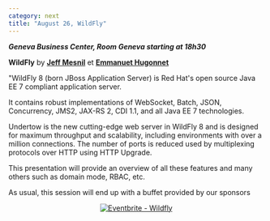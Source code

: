 ```yaml
---
category: next
title: "August 26, WildFly"
---
```


***Geneva Business Center, Room Geneva starting at 18h30***

**WildFly** by **[Jeff Mesnil](/jug/speakers.html?key=jeffmesnil)** et **[Emmanuet Hugonnet](/jug/speakers.html?key=emmanuelhugonnet)**

"WildFly 8 (born JBoss Application Server) is Red Hat's open source Java EE 7 compliant application server. 

It contains robust implementations of WebSocket, Batch, JSON, Concurrency, JMS2, JAX-RS 2, CDI 1.1, and all Java EE 7 technologies. 

Undertow is the new cutting-edge web server in WildFly 8 and is designed for maximum throughput and scalability, including environments with over a million connections. The number of ports is reduced used by multiplexing protocols over HTTP using HTTP Upgrade.

This presentation will provide an overview of all these features and many others such as domain mode, RBAC, etc.


As usual, this session will end up with a buffet provided by our sponsors

<center><a href="http://www.eventbrite.fr/e/inscription-wildfly-12719300771?ref=ebtn" target="_blank"><img src="https://www.eventbrite.fr/custombutton?eid=12719300771" alt="Eventbrite - Wildfly" /></a></center>